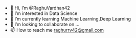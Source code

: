 - 👋 Hi, I’m @RaghuVardhan42
- 👀 I’m interested in Data Science
- 🌱 I’m currently learning Machine Learning,Deep Learning
- 💞️ I’m looking to collaborate on ...
- 📫 How to reach me raghurrv42@gmail.com

<!---
RaghuVardhan42/RaghuVardhan42 is a ✨ special ✨ repository because its `README.md` (this file) appears on your GitHub profile.
You can click the Preview link to take a look at your changes.
--->
